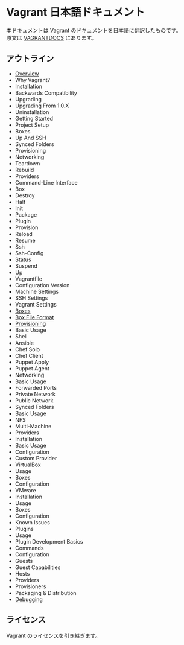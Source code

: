 # Vagrant 日本語ドキュメント

本ドキュメントは [Vagrant](http://www.vagrantup.com/) のドキュメントを日本語に翻訳したものです。  
原文は [VAGRANTDOCS](http://docs.vagrantup.com/v2/) にあります。


## アウトライン

* [Overview](./doc/Overview.md)
* Why Vagrant?
* Installation
 * Backwards Compatibility
 * Upgrading
 * Upgrading From 1.0.X
 * Uninstallation
* Getting Started
 * Project Setup
 * Boxes
 * Up And SSH
 * Synced Folders
 * Provisioning
 * Networking
 * Teardown
 * Rebuild
 * Providers
* Command-Line Interface
 * Box
 * Destroy
 * Halt
 * Init
 * Package
 * Plugin
 * Provision
 * Reload
 * Resume
 * Ssh
 * Ssh-Config
 * Status
 * Suspend
 * Up
* Vagrantfile
 * Configuration Version
 * Machine Settings
 * SSH Settings
 * Vagrant Settings
* [Boxes](./doc/boxes/boxes.md)
 * [Box File Format](./doc/boxes/format.md)
* [Provisioning](./doc/provisioning/provisioning.md)
 * Basic Usage
 * Shell
 * Ansible
 * Chef Solo
 * Chef Client
 * Puppet Apply
 * Puppet Agent
* Networking
 * Basic Usage
 * Forwarded Ports
 * Private Network
 * Public Network
* Synced Folders
 * Basic Usage
 * NFS
* Multi-Machine
* Providers
 * Installation
 * Basic Usage
 * Configuration
 * Custom Provider
* VirtualBox
 * Usage
 * Boxes
 * Configuration
* VMware
 * Installation
 * Usage
 * Boxes
 * Configuration
 * Known Issues
* Plugins
 * Usage
 * Plugin Development Basics
 * Commands
 * Configuration
 * Guests
 * Guest Capabilities
 * Hosts
 * Providers
 * Provisioners
 * Packaging & Distribution
* [Debugging](./doc/debugging/debugging.md)


## ライセンス

Vagrant のライセンスを引き継ぎます。

